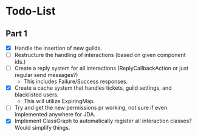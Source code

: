 # Todo-List

## Part 1

- [X] Handle the insertion of new guilds.
- [ ] Restructure the handling of interactions (based on given component ids.)
- [ ] Create a reply system for all interactions (ReplyCallbackAction or just regular send messages?)
    - This includes Failure/Success responses.
- [X] Create a cache system that handles tickets, guild settings, and blacklisted users.
    - This will utilize ExpiringMap.
- [ ] Try and get the new permissions pr working, not sure if even implemented anywhere for JDA.
- [X] Implement ClassGraph to automatically register all interaction classes? Would simplify things.